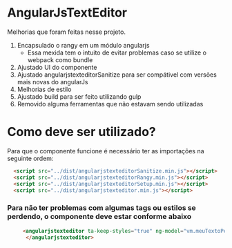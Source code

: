 # AngularJsTextEditor
Melhorias que foram feitas nesse projeto.

1. Encapsulado o rangy em um módulo angularjs
   - Essa mexida tem o intuito de evitar problemas caso se utilize o webpack como bundle
2. Ajustado UI do componente
3. Ajustado angularjstexteditorSanitize para ser compátivel com versões mais novas do angularJs
4. Melhorias de estilo
5. Ajustado build para ser feito utilizando gulp
6. Removido alguma ferramentas que não estavam sendo utilizadas

# Como deve ser utilizado?
Para que o componente funcione é necessário ter as importações na seguinte ordem:

```html
  <script src="../dist/angularjstexteditorSanitize.min.js"></script>
  <script src="../dist/angularjstexteditorRangy.min.js"></script>
  <script src="../dist/angularjstexteditorSetup.min.js"></script>
  <script src="../dist/angularjstexteditor.min.js"></script>
```
### Para não ter problemas com algumas tags ou estilos se perdendo, o componente deve estar conforme abaixo

```html
     <angularjstexteditor ta-keep-styles="true" ng-model="vm.meuTextoPersonalizado" ta-unsafe-sanitizer="true">
      </angularjstexteditor>
```
